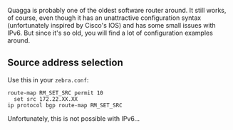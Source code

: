 Quagga is probably one of the oldest software router around.  It still works, of course, even though it has an unattractive configuration syntax (unfortunately inspired by Cisco's IOS) and has some small issues with IPv6.  But since it's so old, you will find a lot of configuration examples around.

## Source address selection

Use this in your `zebra.conf`:

    route-map RM_SET_SRC permit 10
      set src 172.22.XX.XX
    ip protocol bgp route-map RM_SET_SRC

Unfortunately, this is not possible with IPv6...
